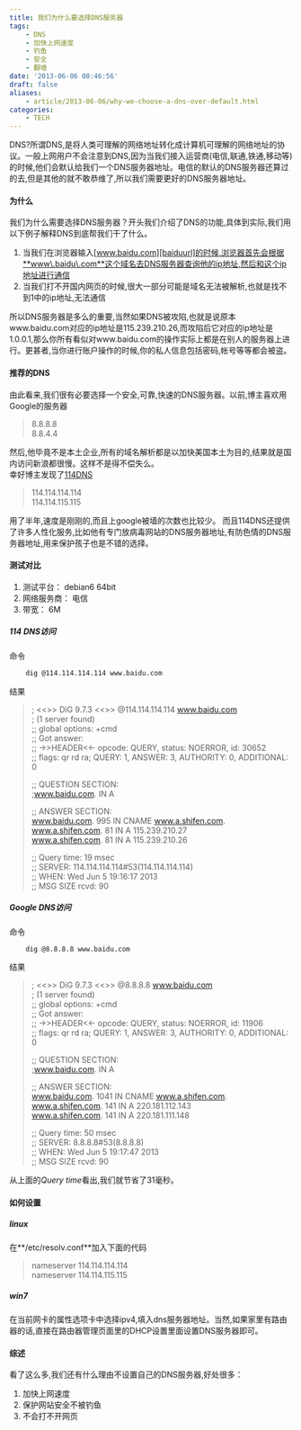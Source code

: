 ```yaml
---
title: 我们为什么要选择DNS服务器
tags:
    - DNS
    - 加快上网速度
    - 钓鱼
    - 安全
    - 翻墙
date: '2013-06-06 08:46:56'
draft: false
aliases:
    - article/2013-06-06/why-we-choose-a-dns-over-default.html
categories:
    - TECH 
---
```

[baiduurl]: http://www.baidu.com, "百度"
[114url]: http://safe.114dns.com/index.html, "114DNS服务器"

DNS?所谓DNS,是将人类可理解的网络地址转化成计算机可理解的网络地址的协议。一般上网用户不会注意到DNS,因为当我们接入运营商(电信,联通,铁通,移动等)的时候,他们会默认给我们一个DNS服务器地址。电信的默认的DNS服务器还算过的去,但是其他的就不敢恭维了,所以我们需要更好的DNS服务器地址。  

#### 为什么
我们为什么需要选择DNS服务器？开头我们介绍了DNS的功能,具体到实际,我们用以下例子解释DNS到底帮我们干了什么。  
1. 当我们在浏览器输入[www.baidu.com][baiduurl]的时候,浏览器首先会根据**www\.baidu\.com**这个域名去DNS服务器查询他的ip地址,然后和这个ip地址进行通信
2. 当我们打不开国内网页的时候,很大一部分可能是域名无法被解析,也就是找不到1中的ip地址,无法通信
  
所以DNS服务器是多么的重要,当然如果DNS被攻陷,也就是说原本www\.baidu\.com对应的ip地址是115\.239\.210\.26,而攻陷后它对应的ip地址是1\.0\.0\.1,那么你所有看似对www\.baidu\.com的操作实际上都是在别人的服务器上进行。更甚者,当你进行账户操作的时候,你的私人信息包括密码,帐号等等都会被盗。  
  
#### 推荐的DNS
由此看来,我们很有必要选择一个安全,可靠,快速的DNS服务器。以前,博主喜欢用Google的服务器

> 8\.8\.8\.8  
> 8\.8\.4\.4  

然后,他毕竟不是本土企业,所有的域名解析都是以加快美国本土为目的,结果就是国内访问新浪都很慢。这样不是得不偿失么。  
幸好博主发现了[114DNS][114url]  

> 114\.114\.114\.114  
> 114\.114\.115\.115  

用了半年,速度是刚刚的,而且上google被墙的次数也比较少。 而且114DNS还提供了许多人性化服务,比如他有专门放病毒网站的DNS服务器地址,有防色情的DNS服务器地址,用来保护孩子也是不错的选择。  
  
#### 测试对比
1. 测试平台： debian6 64bit
2. 网络服务商： 电信
3. 带宽： 6M 
  
##### 114 DNS访问
命令
```Bash
    dig @114.114.114.114 www.baidu.com  
```

结果  

> ; <<>> DiG 9.7.3 <<>> @114.114.114.114 www.baidu.com  
> ; (1 server found)  
> ;; global options: +cmd  
> ;; Got answer:  
> ;; ->>HEADER<<- opcode: QUERY, status: NOERROR, id: 30652  
> ;; flags: qr rd ra; QUERY: 1, ANSWER: 3, AUTHORITY: 0, ADDITIONAL: 0  
>   
> ;; QUESTION SECTION:  
> ;www.baidu.com.			IN	A  
>   
> ;; ANSWER SECTION:  
> www.baidu.com.		995	IN	CNAME	www.a.shifen.com.  
> www.a.shifen.com.	81	IN	A	115.239.210.27  
> www.a.shifen.com.	81	IN	A	115.239.210.26  
>   
> ;; Query time: 19 msec  
> ;; SERVER: 114.114.114.114#53(114.114.114.114)  
> ;; WHEN: Wed Jun  5 19:16:17 2013  
> ;; MSG SIZE  rcvd: 90  
  
##### Google DNS访问
命令
```Bash
    dig @8.8.8.8 www.baidu.com  
```

结果  

> ; <<>> DiG 9.7.3 <<>> @8.8.8.8 www.baidu.com  
> ; (1 server found)  
> ;; global options: +cmd  
> ;; Got answer:  
> ;; ->>HEADER<<- opcode: QUERY, status: NOERROR, id: 11906  
> ;; flags: qr rd ra; QUERY: 1, ANSWER: 3, AUTHORITY: 0, ADDITIONAL: 0  
>   
> ;; QUESTION SECTION:  
> ;www.baidu.com.			IN	A  
>   
> ;; ANSWER SECTION:  
> www.baidu.com.		1041	IN	CNAME	www.a.shifen.com.  
> www.a.shifen.com.	141	IN	A	220.181.112.143  
> www.a.shifen.com.	141	IN	A	220.181.111.148  
>   
> ;; Query time: 50 msec  
> ;; SERVER: 8.8.8.8#53(8.8.8.8)  
> ;; WHEN: Wed Jun  5 19:17:47 2013  
> ;; MSG SIZE  rcvd: 90  
  
从上面的*Query time*看出,我们就节省了31毫秒。
  
#### 如何设置
##### linux
在**/etc/resolv.conf**加入下面的代码

> nameserver 114.114.114.114  
> nameserver 114.114.115.115  

##### win7
在当前网卡的属性选项卡中选择ipv4,填入dns服务器地址。当然,如果家里有路由器的话,直接在路由器管理页面里的DHCP设置里面设置DNS服务器即可。
  
#### 综述
看了这么多,我们还有什么理由不设置自己的DNS服务器,好处很多：
1. 加快上网速度
2. 保护网站安全不被钓鱼
3. 不会打不开网页
